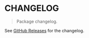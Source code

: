 # CHANGELOG

> Package changelog.

See [GitHub Releases](https://github.com/stdlib-js/math-base-special-pdifff/releases) for the changelog.